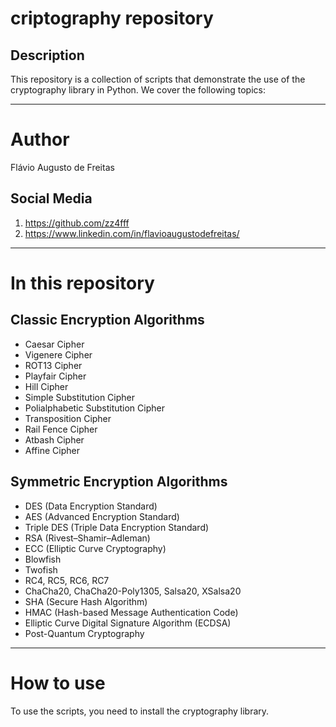 # criptography repository

## Description

This repository is a collection of scripts that demonstrate the use of the cryptography library in Python. We cover the following topics:

---

# Author

Flávio Augusto de Freitas

## Social Media
1. https://github.com/zz4fff
2. https://www.linkedin.com/in/flavioaugustodefreitas/

---

# In this repository

## Classic Encryption Algorithms

- Caesar Cipher
- Vigenere Cipher
- ROT13 Cipher
- Playfair Cipher
- Hill Cipher
- Simple Substitution Cipher
- Polialphabetic Substitution Cipher
- Transposition Cipher
- Rail Fence Cipher
- Atbash Cipher
- Affine Cipher

## Symmetric Encryption Algorithms

- DES (Data Encryption Standard)
- AES (Advanced Encryption Standard)
- Triple DES (Triple Data Encryption Standard)
- RSA (Rivest–Shamir–Adleman)
- ECC (Elliptic Curve Cryptography)
- Blowfish
- Twofish
- RC4, RC5, RC6, RC7
- ChaCha20, ChaCha20-Poly1305, Salsa20, XSalsa20
- SHA (Secure Hash Algorithm)
- HMAC (Hash-based Message Authentication Code)
- Elliptic Curve Digital Signature Algorithm (ECDSA)
- Post-Quantum Cryptography

---

# How to use

To use the scripts, you need to install the cryptography library.

